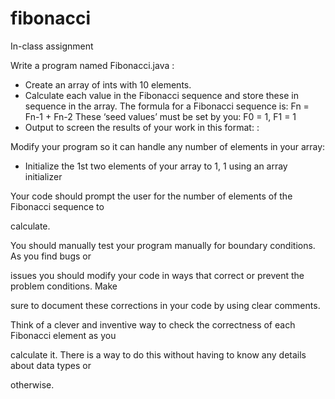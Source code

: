 # fibonacci
In-class assignment

Write a program named Fibonacci.java :
- Create an array of ints with 10 elements.
- Calculate each value in the Fibonacci sequence and store these in sequence in the array.
The formula for a Fibonacci sequence is:
Fn = Fn-1 + Fn-2
These ‘seed values’ must be set by you: F0 = 1, F1 = 1
- Output to screen the results of your work in this format:
<array index>: <element value>


Modify your program so it can handle any number of elements in your array:

- Initialize the 1st two elements of your array to 1, 1 using an array initializer

Your code should prompt the user for the number of elements of the Fibonacci sequence to

calculate.



You should manually test your program manually for boundary conditions. As you find bugs or

issues you should modify your code in ways that correct or prevent the problem conditions. Make

sure to document these corrections in your code by using clear comments.

Think of a clever and inventive way to check the correctness of each Fibonacci element as you

calculate it. There is a way to do this without having to know any details about data types or

otherwise.
